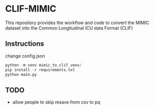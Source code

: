 # CLIF-MIMIC
This repository provides the workflow and code to convert the MIMIC dataset into the Common Longitudinal ICU data Format (CLIF) 

## Instructions
change config.json

```python
python -m venv mimic_to_clif_venv/
pip install -r requirements.txt
python main.py
```

## TODO
- allow people to skip resave from csv to pq